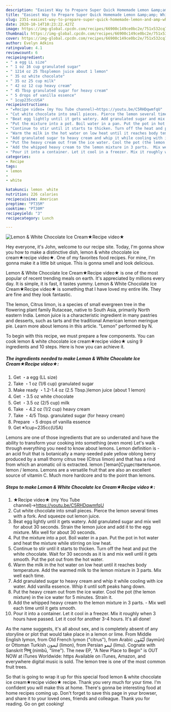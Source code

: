 ```yaml
---
description: "Easiest Way to Prepare Super Quick Homemade Lemon &amp;amp; White Chocolate Ice Cream★Recipe video★"
title: "Easiest Way to Prepare Super Quick Homemade Lemon &amp;amp; White Chocolate Ice Cream★Recipe video★"
slug: 2351-easiest-way-to-prepare-super-quick-homemade-lemon-and-amp-white-chocolate-ice-creamrecipe-video
date: 2020-10-14T10:23:22.427Z
image: https://img-global.cpcdn.com/recipes/66900c149ce0bc2e/751x532cq70/lemon-white-chocolate-ice-cream★recipe-video★-recipe-main-photo.jpg
thumbnail: https://img-global.cpcdn.com/recipes/66900c149ce0bc2e/751x532cq70/lemon-white-chocolate-ice-cream★recipe-video★-recipe-main-photo.jpg
cover: https://img-global.cpcdn.com/recipes/66900c149ce0bc2e/751x532cq70/lemon-white-chocolate-ice-cream★recipe-video★-recipe-main-photo.jpg
author: Evelyn Adkins
ratingvalue: 4.1
reviewcount: 6
recipeingredient:
- " a egg LL size"
- " 1 oz 16 cup granulated sugar"
- " 1214 oz 25 Tbsplemon juice about 1 lemon"
- " 35 oz white chocolate"
- " 35 oz 25 cup milk"
- " 42 oz 12 cup heavy cream"
- " 45 Tbsp granulated sugar for heavy cream"
- " 5 drops of vanilla essence"
- " 1cup235ccUSA"
recipeinstructions:
- "★Recipe video★ (my You Tube channel)→https://youtu.be/C5RHDqwmfqU"
- "Cut white chocolate into small pieces. Pierce the lemon several times with a fork. And squeeze out lemon juice."
- "Beat egg lightly until it gets watery. Add granulated sugar and mix well for about 30 seconds. Strain the lemon juice and add it to the egg mixture. Mix well for about 30 seconds."
- "Put the mixture into a pot. Boil water in a pan. Put the pot in hot water and heat the mixture while stirring on low heat."
- "Continue to stir until it starts to thicken. Turn off the heat and put the white chocolate. Wait for 30 seconds as it is and mix well until it gets smooth. Put the pot out from the hot water."
- "Warm the milk in the hot water on low heat until it reaches body temperature. Add the warmed milk to the lemon mixture in 3 parts. Mix well each time."
- "Add granulated sugar to heavy cream and whip it while cooling with ice water. Add vanilla essence. Whip it until soft peaks hang down."
- "Put the heavy cream out from the ice water. Cool the pot (the lemon mixture) in the ice water for 5 minutes. Strain it."
- "Add the whipped heavy cream to the lemon mixture in 3 parts.  Mix well each time until it gets smooth."
- "Pour it into a container. Let it cool in a freezer. Mix it roughly when 3 hours have passed. Let it cool for another 3-4 hours. It&#39;s all done!"
categories:
- Recipe
tags:
- lemon
- 
- white

katakunci: lemon  white 
nutrition: 226 calories
recipecuisine: American
preptime: "PT35M"
cooktime: "PT30M"
recipeyield: "3"
recipecategory: Lunch

---
```



![Lemon &amp; White Chocolate Ice Cream★Recipe video★](https://img-global.cpcdn.com/recipes/66900c149ce0bc2e/751x532cq70/lemon-white-chocolate-ice-cream★recipe-video★-recipe-main-photo.jpg)

Hey everyone, it's John, welcome to our recipe site. Today, I'm gonna show you how to make a distinctive dish, lemon &amp; white chocolate ice cream★recipe video★. One of my favorites food recipes. For mine, I'm gonna make it a little bit unique. This is gonna smell and look delicious.

Lemon &amp; White Chocolate Ice Cream★Recipe video★ is one of the most popular of recent trending meals on earth. It's appreciated by millions every day. It is simple, it is fast, it tastes yummy. Lemon &amp; White Chocolate Ice Cream★Recipe video★ is something that I have loved my entire life. They are fine and they look fantastic.

The lemon, Citrus limon, is a species of small evergreen tree in the flowering plant family Rutaceae, native to South Asia, primarily North eastern India. Lemon juice is a characteristic ingredient in many pastries and desserts, such as tarts and the traditional American lemon meringue pie. Learn more about lemons in this article. &#34;Lemon&#34; performed by N.


To begin with this recipe, we must prepare a few components. You can cook lemon &amp; white chocolate ice cream★recipe video★ using 9 ingredients and 10 steps. Here is how you can achieve it.

<!--inarticleads1-->

##### The ingredients needed to make Lemon &amp; White Chocolate Ice Cream★Recipe video★:

1. Get  ・a egg (LL size)
1. Take  ・1 oz (1/6 cup) granulated sugar
1. Make ready  ・1.2-1.4 oz (2.5 Tbsp.)lemon juice (about 1 lemon)
1. Get  ・3.5 oz white chocolate
1. Get  ・3.5 oz (2/5 cup) milk
1. Take  ・4.2 oz (1/2 cup) heavy cream
1. Take  ・4/5 Tbsp. granulated sugar (for heavy cream)
1. Prepare  ・5 drops of vanilla essence
1. Get  ※1cup=235cc(USA)


Lemons are one of those ingredients that are so underrated and have the ability to transform your cooking into something (even more) Let&#39;s walk through everything you need to know about lemons. Lemon definition is - an acid fruit that is botanically a many-seeded pale yellow oblong berry produced by a small thorny citrus tree (Citrus limon) and that has a rind from which an aromatic oil is extracted. lemon [ˈlemən]Существительное. lemon / lemons. Lemons are a versatile fruit that are also an excellent source of vitamin C. Much more hardcore and to the point than lemons. 

<!--inarticleads2-->

##### Steps to make Lemon &amp; White Chocolate Ice Cream★Recipe video★:

1. ★Recipe video★ (my You Tube channel)→https://youtu.be/C5RHDqwmfqU
1. Cut white chocolate into small pieces. Pierce the lemon several times with a fork. And squeeze out lemon juice.
1. Beat egg lightly until it gets watery. Add granulated sugar and mix well for about 30 seconds. Strain the lemon juice and add it to the egg mixture. Mix well for about 30 seconds.
1. Put the mixture into a pot. Boil water in a pan. Put the pot in hot water and heat the mixture while stirring on low heat.
1. Continue to stir until it starts to thicken. Turn off the heat and put the white chocolate. Wait for 30 seconds as it is and mix well until it gets smooth. Put the pot out from the hot water.
1. Warm the milk in the hot water on low heat until it reaches body temperature. Add the warmed milk to the lemon mixture in 3 parts. Mix well each time.
1. Add granulated sugar to heavy cream and whip it while cooling with ice water. Add vanilla essence. Whip it until soft peaks hang down.
1. Put the heavy cream out from the ice water. Cool the pot (the lemon mixture) in the ice water for 5 minutes. Strain it.
1. Add the whipped heavy cream to the lemon mixture in 3 parts.  - Mix well each time until it gets smooth.
1. Pour it into a container. Let it cool in a freezer. Mix it roughly when 3 hours have passed. Let it cool for another 3-4 hours. It&#39;s all done!


As the name suggests, it&#39;s all about sex, and is completely absent of any storyline or plot that would take place in a lemon or lime. From Middle English lymon, from Old French lymon (&#34;citrus&#34;), from Arabic لَيْمُون‎ (laymūn) or Ottoman Turkish لیمون‎ (limon), from Persian لیمو‎ (limu). Cognate with Sanskrit निम्बू (nimbū, &#34;lime&#34;). The new EP, &#34;A New Place to Begin&#34; is OUT NOW at iTunes Worldwide: https Available on iTunes, Amazon, and everywhere digital music is sold. The lemon tree is one of the most common fruit trees. 

So that is going to wrap it up for this special food lemon &amp; white chocolate ice cream★recipe video★ recipe. Thank you very much for your time. I'm confident you will make this at home. There's gonna be interesting food at home recipes coming up. Don't forget to save this page in your browser, and share it to your loved ones, friends and colleague. Thank you for reading. Go on get cooking!
